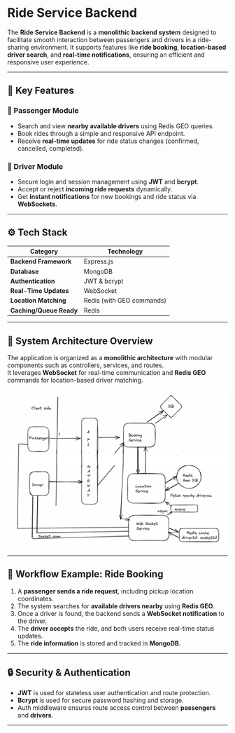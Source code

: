 # **Ride Service Backend**

The **Ride Service Backend** is a **monolithic backend system** designed to facilitate smooth interaction between passengers and drivers in a ride-sharing environment. It supports features like **ride booking**, **location-based driver search**, and **real-time notifications**, ensuring an efficient and responsive user experience.

---

## 🔧 **Key Features**

### 👤 Passenger Module
- Search and view **nearby available drivers** using Redis GEO queries.
- Book rides through a simple and responsive API endpoint.
- Receive **real-time updates** for ride status changes (confirmed, cancelled, completed).

### 🚗 Driver Module
- Secure login and session management using **JWT** and **bcrypt**.
- Accept or reject **incoming ride requests** dynamically.
- Get **instant notifications** for new bookings and ride status via **WebSockets**.

---

## ⚙️ **Tech Stack**

| Category                | Technology                    |
|------------------------|-------------------------------|
| **Backend Framework**  | Express.js                    |
| **Database**           | MongoDB                       |
| **Authentication**     | JWT & bcrypt                  |
| **Real-Time Updates**  | WebSocket                     |
| **Location Matching**  | Redis (with GEO commands)     |
| **Caching/Queue Ready**| Redis                         |

---

## 🧠 **System Architecture Overview**

The application is organized as a **monolithic architecture** with modular components such as controllers, services, and routes.  
It leverages **WebSocket** for real-time communication and **Redis GEO** commands for location-based driver matching.

![Ride Service Architecture](https://github.com/abhijeetGupta7/RIDE_SERVICE_BACKEND/blob/master/Ride_Service_Architecture.png)

---

## 🔁 **Workflow Example: Ride Booking**

1. A **passenger sends a ride request**, including pickup location coordinates.
2. The system searches for **available drivers nearby** using **Redis GEO**.
3. Once a driver is found, the backend sends a **WebSocket notification** to the driver.
4. The **driver accepts** the ride, and both users receive real-time status updates.
5. The **ride information** is stored and tracked in **MongoDB**.

---

## 🔒 **Security & Authentication**

- **JWT** is used for stateless user authentication and route protection.
- **Bcrypt** is used for secure password hashing and storage.
- Auth middleware ensures route access control between **passengers** and **drivers**.

---
